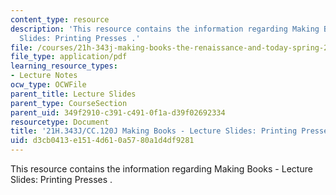 ```yaml
---
content_type: resource
description: 'This resource contains the information regarding Making Books - Lecture
  Slides: Printing Presses .'
file: /courses/21h-343j-making-books-the-renaissance-and-today-spring-2016/d3cb0413e1514d610a5780a1d4df9281_MIT21H_343JS16_Print.pdf
file_type: application/pdf
learning_resource_types:
- Lecture Notes
ocw_type: OCWFile
parent_title: Lecture Slides
parent_type: CourseSection
parent_uid: 349f2910-c391-c491-0f1a-d39f02692334
resourcetype: Document
title: '21H.343J/CC.120J Making Books - Lecture Slides: Printing Presses'
uid: d3cb0413-e151-4d61-0a57-80a1d4df9281
---
```

This resource contains the information regarding Making Books - Lecture Slides: Printing Presses .

